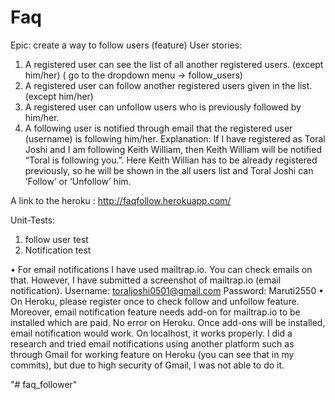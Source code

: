# Faq
Epic: create a way to follow users (feature)
User stories:
1.	A registered user can see the list of all another registered users. (except him/her) ( go to the dropdown menu -> follow_users)
2.	A registered user can follow another registered users given in the list. (except him/her)
3.	A registered user can unfollow users who is previously followed by him/her.
4.	A following user is notified through email that the registered user (username) is following him/her.
Explanation:  If I have registered as Toral Joshi and I am following Keith William, then Keith William will be notified “Toral is following you.”. Here Keith Willian has to be already registered previously, so he will be shown in the all users list and Toral Joshi can ‘Follow’ or ‘Unfollow’ him.

A  link to the heroku :  http://faqfollow.herokuapp.com/

Unit-Tests:
1.	follow user test
2.	Notification test

•	For email notifications I have used mailtrap.io. You can check emails on that. However, I have submitted a screenshot of mailtrap.io (email notification).
Username: toraljoshi0501@gmail.com
Password: Maruti2550
•	On Heroku, please register once to check follow and unfollow feature. Moreover, email notification feature needs add-on for mailtrap.io to be installed which are paid. No error on Heroku. Once add-ons will be installed, email notification would work. On localhost, it works properly. I did a research and tried email notifications using another platform such as through Gmail for working feature on Heroku (you can see that in my commits), but due to high security of Gmail, I was not able to do it.

"# faq_follower" 
